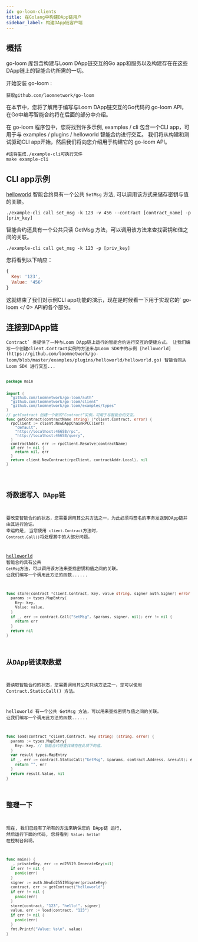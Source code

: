```yaml
---
id: go-loom-clients
title: 在Golang中构建DApp链用户
sidebar_label: 构建DApp链客户端
---
```

## 概括

go-loom 库包含构建与Loom DApp链交互的Go app和服务以及构建存在在这些DApp链上的智能合约所需的一切。

开始安装 go-loom :

```shell
获取github.com/loomnetwork/go-loom
```

在本节中，您将了解用于编写与Loom DApp链交互的Go代码的 go-loom API，在Go中编写智能合约将在后面的部分中介绍。

在 go-loom 程序包中，您将找到许多示例, examples / cli 包含一个CLI app，可用于与 examples / plugins / helloworld 智能合约进行交互。 我们将从构建和测试驱动CLI app开始，然后我们将向您介绍用于构建它的 go-loom API。

```shell
#这将生成./example-cli可执行文件
make example-cli
```

## CLI app示例

[helloworld](https://github.com/loomnetwork/go-loom/blob/master/examples/plugins/helloworld/helloworld.go) 智能合约具有一个公共 `SetMsg` 方法, 可以调用该方式来储存密钥与值的关联。

```shell
./example-cli call set_msg -k 123 -v 456 --contract [contract_name] -p [priv_key]
```

智能合约还具有一个公共只读 GetMsg 方法，可以调用该方法来查找密钥和值之间的关联。

```shell
./example-cli call get_msg -k 123 -p [priv_key]
```

您将看到以下响应：

```js
{
  Key: '123',
  Value: '456'
}
```

这就结束了我们对示例CLI app功能的演示，现在是时候看一下用于实现它的` go-loom </ 0> API的各个部分。</p>

<h2>连接到DApp链</h2>

<p><code>Contract` 类提供了一种与Loom DApp链上运行的智能合约进行交互的便捷方式。 让我们编写一个创建client.Contract实例的方法来与Loom SDK中的示例 [helloworld](https://github.com/loomnetwork/go-loom/blob/master/examples/plugins/helloworld/helloworld.go) 智能合同从Loom SDK 进行交互...

```go
package main


import (
  "github.com/loomnetwork/go-loom/auth"
  "github.com/loomnetwork/go-loom/client"
  "github.com/loomnetwork/go-loom/examples/types"
)
// getContract 创建一个新的“Contract”实例，可用于与智能合约交互。
func getContract(contractName string) (*client.Contract, error) {
  rpcClient := client.NewDAppChainRPCClient(
    "default",
    "http://localhost:46658/rpc",
    "http://localhost:46658/query",
  )
  contractAddr, err := rpcClient.Resolve(contractName)
  if err != nil {
    return nil, err
  }
  return client.NewContract(rpcClient, contractAddr.Local), nil
}
 

```

## 将数据写入 DApp链

要改变智能合约的状态，您需要调用其公共方法之一，为此必须将签名的事务发送到DApp链并由其进行验证。 幸运的是, 当您使用 `client.Contract`方法时， `Contract.Call()`将处理其中的大部分问题。

[helloworld ](https://github.com/loomnetwork/go-loom/blob/master/examples/plugins/helloworld/helloworld.go)智能合约具有公共 `GetMsg`方法，可以调用该方法来查找密钥和值之间的关联。 让我们编写一个调用此方法的函数......

```go
func store(contract *client.Contract, key, value string, signer auth.Signer) error {
  params := types.MapEntry{
    Key: key,
    Value: value,
  }
  if _, err := contract.Call("SetMsg", &params, signer, nil); err != nil {
    return err
  }
  return nil
}

```

## 从DApp链读取数据

要读取智能合约的状态，您需要调用其公共只读方法之一，您可以使用 Contract.StaticCall() 方法。

helloworld 有一个公共 GetMsg 方法，可以用来查找密钥与值之间的关联。 让我们编写一个调用此方法的函数......</p> 

```go
func load(contract *client.Contract, key string) (string, error) {
  params := types.MapEntry{
    Key: key, // 智能合约将查找储存在此项下的值。
  }
  var result types.MapEntry
  if _, err := contract.StaticCall("GetMsg", &params, contract.Address, &result); err != nil {
    return "", err
  }
  return result.Value, nil
}
```

## 整理一下

现在, 我们已经有了所有的方法来确保您的 DApp链 运行, 然后运行下面的代码, 您将看到 `Value: hello!` 在控制台出现。

```go
func main() {
  _, privateKey, err := ed25519.GenerateKey(nil)
  if err != nil {
    panic(err)
  }
  signer := auth.NewEd25519Signer(privateKey)
  contract, err := getContract("helloworld")
  if err != nil {
    panic(err)
  }
  store(contract, "123", "hello!", signer)
  value, err := load(contract, "123")
  if err != nil {
    panic(err)
  }
  fmt.Printf("Value: %s\n", value)
}
```